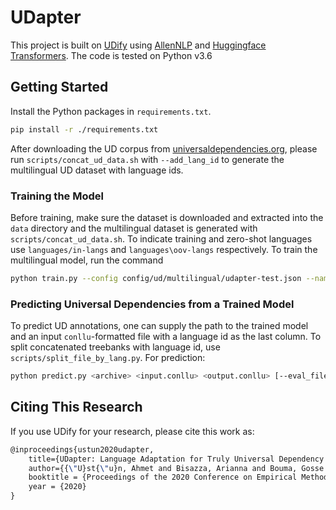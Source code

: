 # UDapter

This project is built on [UDify](https://github.com/Hyperparticle/udify) using [AllenNLP](https://allennlp.org/) and [Huggingface Transformers](https://github.com/huggingface/transformers). The code is tested on Python v3.6 

## Getting Started

Install the Python packages in `requirements.txt`. 
```bash
pip install -r ./requirements.txt
```

After downloading the UD corpus from [universaldependencies.org](https://universaldependencies.org/), please run `scripts/concat_ud_data.sh` with `--add_lang_id` to generate the multilingual UD dataset with language ids.

### Training the Model

Before training, make sure the dataset is downloaded and extracted into the `data` directory and the multilingual 
dataset is generated with `scripts/concat_ud_data.sh`. To indicate training and zero-shot languages use `languages/in-langs` and `languages\oov-langs` respectively. To train the multilingual model, 
run the command

```bash
python train.py --config config/ud/multilingual/udapter-test.json --name udapter
```

### Predicting Universal Dependencies from a Trained Model

To predict UD annotations, one can supply the path to the trained model and an input `conllu`-formatted file with a language id as the last column. To split concatenated treebanks with language id, use `scripts/split_file_by_lang.py`. For prediction: 

```bash
python predict.py <archive> <input.conllu> <output.conllu> [--eval_file results.json]
```

## Citing This Research

If you use UDify for your research, please cite this work as:

```latex
@inproceedings{ustun2020udapter,
    title={UDapter: Language Adaptation for Truly Universal Dependency Parsing},
    author={{\"U}st{\"u}n, Ahmet and Bisazza, Arianna and Bouma, Gosse and van Noord, Gertjan},
    booktitle = {Proceedings of the 2020 Conference on Empirical Methods in Natural Language Processing and the 9th International Joint Conference on Natural Language Processing (EMNLP-IJCNLP)},
    year = {2020}
}